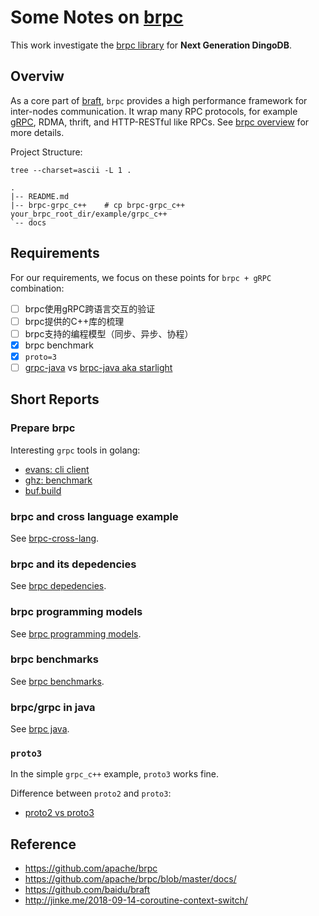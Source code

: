 
Some Notes on [brpc](https://github.com/apache/brpc)
====================================================

This work investigate the [brpc library](https://github.com/apache/brpc) for **Next Generation DingoDB**.

## Overviw

As a core part of [braft](https://github.com/baidu/braft), `brpc` provides a high performance framework for inter-nodes communication. It 
wrap many RPC protocols, for example [gRPC](https://github.com/grpc/grpc), RDMA, thrift, and HTTP-RESTful like RPCs. See 
[brpc overview](https://github.com/apache/brpc/blob/master/docs/en/overview.md) for more details.

Project Structure:
```text
tree --charset=ascii -L 1 .

.
|-- README.md
|-- brpc-grpc_c++    # cp brpc-grpc_c++ your_brpc_root_dir/example/grpc_c++
`-- docs
```

## Requirements

For our requirements, we focus on these points for `brpc + gRPC` combination:

- [ ] brpc使用gRPC跨语言交互的验证
- [ ] brpc提供的C++库的梳理
- [ ] brpc支持的编程模型（同步、异步、协程）
- [X] brpc benchmark
- [X] `proto=3`
- [ ] [grpc-java](https://github.com/grpc/grpc-java) vs [brpc-java aka starlight](https://github.com/baidu/starlight)

## Short Reports

### Prepare brpc

Interesting `grpc` tools in golang:
- [evans: cli client](https://github.com/ktr0731/evans)
- [ghz: benchmark](https://github.com/bojand/ghz)
- [buf.build](https://docs.buf.build/introduction)

### brpc and cross language example

See [brpc-cross-lang](./docs/01-cross-lang.md).

### brpc and its depedencies

See [brpc depedencies](./docs/02-depedencies.md).

### brpc programming models

See [brpc programming models](./docs/03-brpc-internals.md).

### brpc benchmarks

See [brpc benchmarks](./docs/04-benchmarks.md).

### brpc/grpc in java

See [brpc java](./docs/05-java.md).

### `proto3`

In the simple `grpc_c++` example, `proto3` works fine.

Difference between `proto2` and `proto3`:

- [proto2 vs proto3](https://www.hackingnote.com/en/versus/proto2-vs-proto3/index.html)

## Reference

- https://github.com/apache/brpc
- https://github.com/apache/brpc/blob/master/docs/
- https://github.com/baidu/braft
- http://jinke.me/2018-09-14-coroutine-context-switch/

